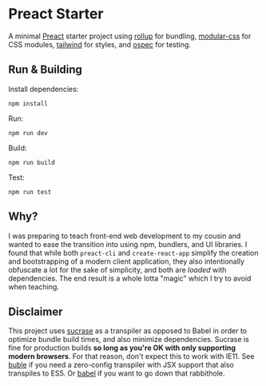 # Preact Starter

A minimal [Preact](https://preactjs.com/) starter project using [rollup](http://rollupjs.org/) for bundling, [modular-css](https://m-css.com/) for CSS modules, [tailwind](https://tailwindcss.com/) for styles, and [ospec](https://github.com/MithrilJS/mithril.js/tree/next/ospec) for testing.

## Run & Building

Install dependencies:
```
npm install
```

Run:
```
npm run dev
```

Build:
```
npm run build
```

Test:
```
npm run test
```

## Why?

I was preparing to teach front-end web development to my cousin and wanted to ease the transition into using npm, bundlers, and UI libraries. I found that while both `preact-cli` and `create-react-app` simplify the creation and bootstrapping of a modern client application, they also intentionally obfuscate a lot for the sake of simplicity, and both are *loaded* with dependencies. The end result is a whole lotta "magic" which I try to avoid when teaching.

## Disclaimer

This project uses [sucrase](https://github.com/alangpierce/sucrase) as a transpiler as opposed to Babel in order to optimize bundle build times, and also minimize dependencies. Sucrase is fine for production builds **so long as you're OK with only supporting modern browsers**. For that reason, don't expect this to work with IE11. See [buble](https://buble.surge.sh) if you need a zero-config transpiler with JSX support that also transpiles to ES5. Or [babel](https://babeljs.io/) if you want to go down that rabbithole.